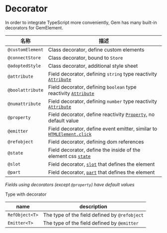 # Decorator

In order to integrate TypeScript more conveniently, Gem has many built-in decorators for GemElement.

| 名称             | 描述                                                                       |
| ---------------- | -------------------------------------------------------------------------- |
| `@customElement` | Class decorator, define custom elements                                    |
| `@connectStore`  | Class decorator, bound to `Store`                                          |
| `@adoptedStyle`  | Class decorator, additional style sheet                                    |
| `@attribute`     | Field decorator, defining `string` type reactivity [`Attribute`][5]        |
| `@boolattribute` | Field decorator, defining `boolean` type reactivity [`Attribute`][5]       |
| `@numattribute`  | Field decorator, defining `number` type reactivity [`Attribute`][5]        |
| `@property`      | Field decorator, define reactivity [`Property`][6], no default value       |
| `@emitter`       | Field decorator, define event emitter, similar to [`HTMLElement.click`][4] |
| `@refobject`     | Field decorator, defining dom references                                   |
| `@state`         | Field decorator, define the inside of the element css [`state`][1]         |
| `@slot`          | Field decorator, [`slot`][2] that defines the element                      |
| `@part`          | Field decorator, [`part`][3] that defines the element                      |

[1]: https://github.com/w3c/webcomponents/blob/gh-pages/proposals/custom-states-and-state-pseudo-class.md
[2]: https://developer.mozilla.org/en-US/docs/Web/HTML/Global_attributes/slot
[3]: https://developer.mozilla.org/en-US/docs/Web/HTML/Global_attributes/part
[4]: https://developer.mozilla.org/en-US/docs/Web/API/HTMLElement/click
[5]: https://developer.mozilla.org/en-US/docs/Glossary/Attribute
[6]: https://developer.mozilla.org/en-US/docs/Glossary/property/JavaScript

_Fields using decorators (except `@property`) have default values_

Type with decorator

| name           | description                                   |
| -------------- | --------------------------------------------- |
| `RefObject<T>` | The type of the field defined by `@refobject` |
| `Emitter<T>`   | The type of the field defined by `@emitter`   |

